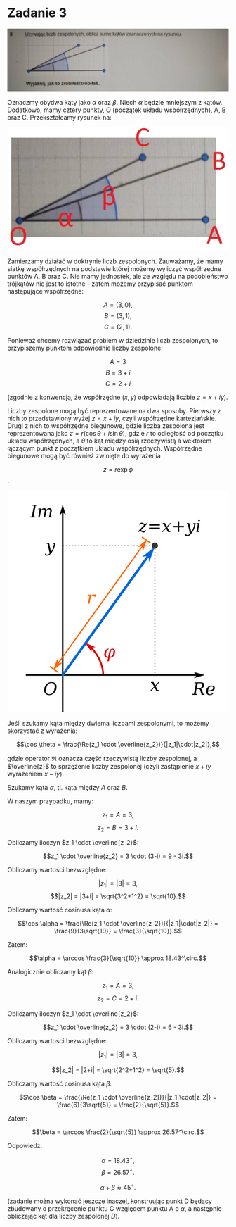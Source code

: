 # Zadanie 3

![Zadanie 3](./03.jpeg)

Oznaczmy obydwa kąty jako $\alpha$ oraz $\beta$. Niech $\alpha$ będzie mniejszym z kątów. Dodatkowo, mamy cztery punkty, O (początek układu współrzędnych), A, B oraz C. Przekształcamy rysunek na:

![Zadanie 3 - przekształcenie](./03A.jpeg)

Zamierzamy działać w doktrynie liczb zespolonych. Zauważamy, że mamy siatkę współrzędnych na podstawie której możemy wyliczyć współrzędne punktów A, B oraz C. Nie mamy jednostek, ale ze względu na podobieństwo trójkątów nie jest to istotne - zatem możemy przypisać punktom następujące współrzędne:

$$A = (3,0),$$
$$B = (3,1),$$
$$C = (2,1).$$

Ponieważ chcemy rozwiązać problem w dziedzinie liczb zespolonych, to przypiszemy punktom odpowiednie liczby zespolone:

$$A = 3$$
$$B = 3+i$$
$$C = 2+i$$

(zgodnie z konwencją, że współrzędne $(x,y)$ odpowiadają liczbie $z = x+iy$).

Liczby zespolone mogą być reprezentowane na dwa sposoby. Pierwszy z nich to przedstawiony wyżej $z = x+iy$, czyli współrzędne kartezjańskie. Drugi z nich to współrzędne biegunowe, gdzie liczba zespolona jest reprezentowana jako $z = r(\cos \theta + i\sin \theta)$, gdzie $r$ to odległość od początku układu współrzędnych, a $\theta$ to kąt między osią rzeczywistą a wektorem łączącym punkt z początkiem układu współrzędnych. Współrzędne biegunowe mogą być również zwinięte do wyrażenia 

$$z = r\exp{\phi}$$.

![](complex.png)



Jeśli szukamy kąta między dwiema liczbami zespolonymi, to możemy skorzystać z wyrażenia:

$$\cos \theta = \frac{\Re(z_1 \cdot \overline{z_2})}{|z_1|\cdot|z_2|},$$

gdzie operator $\Re$ oznacza część rzeczywistą liczby zespolonej, a $\overline{z}$ to sprzężenie liczby zespolonej (czyli zastąpienie $x+iy$ wyrażeniem $x-iy$). 

Szukamy kąta $\alpha$, tj. kąta między $A$ oraz $B$.

W naszym przypadku, mamy:

$$z_1 = A = 3,$$
$$z_2 = B = 3+i.$$

Obliczamy iloczyn $z_1 \cdot \overline{z_2}$:

$$z_1 \cdot \overline{z_2} = 3 \cdot (3-i) = 9 - 3i.$$

Obliczamy wartości bezwzględne:

$$|z_1| = |3| = 3,$$
$$|z_2| = |3+i| = \sqrt{3^2+1^2} = \sqrt{10}.$$


Obliczamy wartość cosinusa kąta $\alpha$:

$$\cos \alpha = \frac{\Re(z_1 \cdot \overline{z_2})}{|z_1|\cdot|z_2|} = \frac{9}{3\sqrt{10}} = \frac{3}{\sqrt{10}}.$$

Zatem:

$$\alpha = \arccos \frac{3}{\sqrt{10}} \approx 18.43^\circ.$$

Analogicznie obliczamy kąt $\beta$:

$$z_1 = A = 3,$$
$$z_2 = C = 2+i.$$

Obliczamy iloczyn $z_1 \cdot \overline{z_2}$:

$$z_1 \cdot \overline{z_2} = 3 \cdot (2-i) = 6 - 3i.$$

Obliczamy wartości bezwzględne:

$$|z_1| = |3| = 3,$$

$$|z_2| = |2+i| = \sqrt{2^2+1^2} = \sqrt{5}.$$

Obliczamy wartość cosinusa kąta $\beta$:

$$\cos \beta = \frac{\Re(z_1 \cdot \overline{z_2})}{|z_1|\cdot|z_2|} = \frac{6}{3\sqrt{5}} = \frac{2}{\sqrt{5}}.$$

Zatem:

$$\beta = \arccos \frac{2}{\sqrt{5}} \approx 26.57^\circ.$$

Odpowiedź:

$$\alpha = 18.43^\circ,$$
$$\beta = 26.57^\circ.$$

$$\alpha + \beta \approx 45^\circ.$$

(zadanie można wykonać jeszcze inaczej, konstruując punkt D będący zbudowany o przekręcenie punktu C względem punktu A o $\alpha$, a następnie obliczając kąt dla liczby zespolonej $D$).
